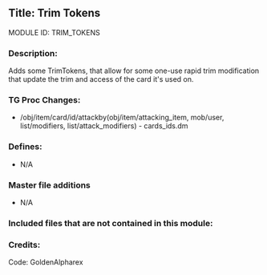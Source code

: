 ## Title: Trim Tokens

MODULE ID: TRIM_TOKENS

### Description:

Adds some TrimTokens, that allow for some one-use rapid trim modification that update the trim and access of the card it's used on.

### TG Proc Changes:

- /obj/item/card/id/attackby(obj/item/attacking_item, mob/user, list/modifiers, list/attack_modifiers) - cards_ids.dm

### Defines:

- N/A

### Master file additions

- N/A

### Included files that are not contained in this module:

### Credits:

Code: GoldenAlpharex
